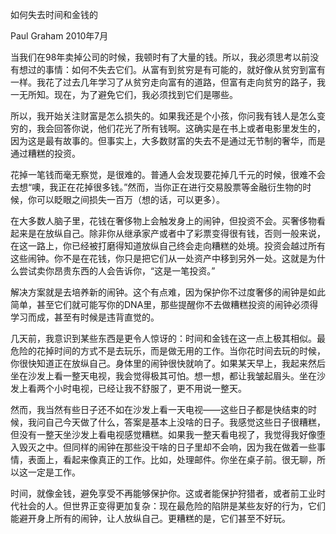 如何失去时间和金钱的

Paul Graham
2010年7月

当我们在98年卖掉公司的时候，我顿时有了大量的钱。所以，我必须思考以前没有想过的事情：如何不失去它们。从富有到贫穷是有可能的，就好像从贫穷到富有一样。我花了过去几年学习了从贫穷走向富有的道路，但富有走向贫穷的路子，我一无所知。现在，为了避免它们，我必须找到它们是哪些。

所以，我开始关注财富是怎么损失的。如果我还是个小孩，你问我有钱人是怎么变穷的，我会回答你说，他们花光了所有钱啊。这确实是在书上或者电影里发生的，因为这是最有故事的。但事实上，大多数财富的失去不是通过无节制的奢华，而是通过糟糕的投资。

花掉一笔钱而毫无察觉，是很难的。普通人会发现要花掉几千元的时候，很难不会去想“噢，我正在花掉很多钱。”然而，当你正在进行交易股票等金融衍生物的时候，你可以眨眼之间损失一百万（想的话，可以更多）。

在大多数人脑子里，花钱在奢侈物上会触发身上的闹钟，但投资不会。买奢侈物看起来是在放纵自己。除非你从继承家产或者中了彩票变得很有钱，否则一般来说，在这一路上，你已经被打磨得知道放纵自己终会走向糟糕的处境。投资会越过所有这些闹钟。你不是在花钱，你只是把它们从一处资产中移到另外一处。这就是为什么尝试卖你昂贵东西的人会告诉你，“这是一笔投资。”

解决方案就是去培养新的闹钟。这个有点难，因为保护你不过度奢侈的闹钟是如此简单，甚至它们就可能写你的DNA里，那些提醒你不去做糟糕投资的闹钟必须得学习而成，甚至有时候是违背直觉的。

几天前，我意识到某些东西是更令人惊讶的：时间和金钱在这一点上极其相似。最危险的花掉时间的方式不是去玩乐，而是做无用的工作。当你花时间去玩的时候，你很快知道正在放纵自己。身体里的闹钟很快就响了。如果某天早上，我起来然后坐在沙发上看一整天电视，我会觉得极其可怕。想一想，都让我皱起眉头。坐在沙发上看两个小时电视，已经让我不舒服了，更不用说一整天。

然而，我当然有些日子还不如在沙发上看一天电视——这些日子都是快结束的时候，我问自己今天做了什么，答案是基本上没啥的日子。我感觉这些日子很糟糕，但没有一整天坐沙发上看电视感觉糟糕。如果我一整天看电视了，我觉得我好像堕入毁灭之中。但同样的闹钟在那些没干啥的日子里却不会响，因为我在做着一些事情，表面上，看起来像真正的工作。比如，处理邮件。你坐在桌子前。很无聊，所以这一定是工作。

时间，就像金钱，避免享受不再能够保护你。这或者能保护狩猎者，或者前工业时代社会的人。但世界正变得更加复杂：现在最危险的陷阱是某些友好的行为，它们能避开身上所有的闹钟，让人放纵自己。更糟糕的是，它们甚至不好玩。

